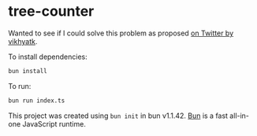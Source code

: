 # tree-counter

Wanted to see if I could solve this problem as proposed [on Twitter by vikhyatk](https://x.com/vikhyatk/status/1873033432705712304).

To install dependencies:

```bash
bun install
```

To run:

```bash
bun run index.ts
```

This project was created using `bun init` in bun v1.1.42. [Bun](https://bun.sh) is a fast all-in-one JavaScript runtime.
